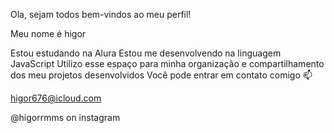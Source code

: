 Ola, sejam todos bem-vindos ao meu perfil!

Meu nome é higor 

Estou estudando na Alura
Estou me desenvolvendo na linguagem JavaScript
Utilizo esse espaço para minha organização e compartilhamento dos meu projetos desenvolvidos
Você pode entrar em contato comigo 📫

higor676@icloud.com

@higorrmms on instagram

